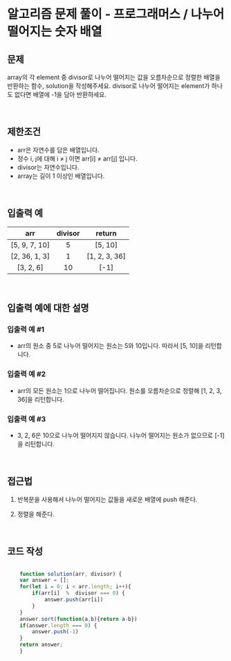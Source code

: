 # 알고리즘 문제 풀이 - 프로그래머스 / 나누어 떨어지는 숫자 배열

## 문제

array의 각 element 중 divisor로 나누어 떨어지는 값을 오름차순으로 정렬한 배열을 반환하는 함수, solution을 작성해주세요.
divisor로 나누어 떨어지는 element가 하나도 없다면 배열에 -1을 담아 반환하세요.

<br>

## 제한조건

- arr은 자연수를 담은 배열입니다.
- 정수 i, j에 대해 i ≠ j 이면 arr[i] ≠ arr[j] 입니다.
- divisor는 자연수입니다.
- array는 길이 1 이상인 배열입니다.

<br>

## 입출력 예

|      arr      | divisor |    return     |
| :-----------: | :-----: | :-----------: |
| [5, 9, 7, 10] |    5    |    [5, 10]    |
| [2, 36, 1, 3] |    1    | [1, 2, 3, 36] |
|   [3, 2, 6]   |   10    |     [-1]      |

<br>

## 입출력 예에 대한 설명

### 입출력 예 #1

- arr의 원소 중 5로 나누어 떨어지는 원소는 5와 10입니다. 따라서 [5, 10]을 리턴합니다.

### 입출력 예 #2

- arr의 모든 원소는 1으로 나누어 떨어집니다. 원소를 오름차순으로 정렬해 [1, 2, 3, 36]을 리턴합니다.

### 입출력 예 #3

- 3, 2, 6은 10으로 나누어 떨어지지 않습니다. 나누어 떨어지는 원소가 없으므로 [-1]을 리턴합니다.

<br>

## 접근법

1. 반복문을 사용해서 나누어 떨어지는 값들을 새로운 배열에 push 해준다.

2. 정렬을 해준다.

<br>

## 코드 작성

```js

    function solution(arr, divisor) {
    var answer = [];
    for(let i = 0; i < arr.length; i++){
        if(arr[i]  %  divisor === 0) {
            answer.push(arr[i])
        }
    }
    answer.sort(function(a,b){return a-b})
    if(answer.length === 0) {
        answer.push(-1)
    }
    return answer;
    }
```

<br>
